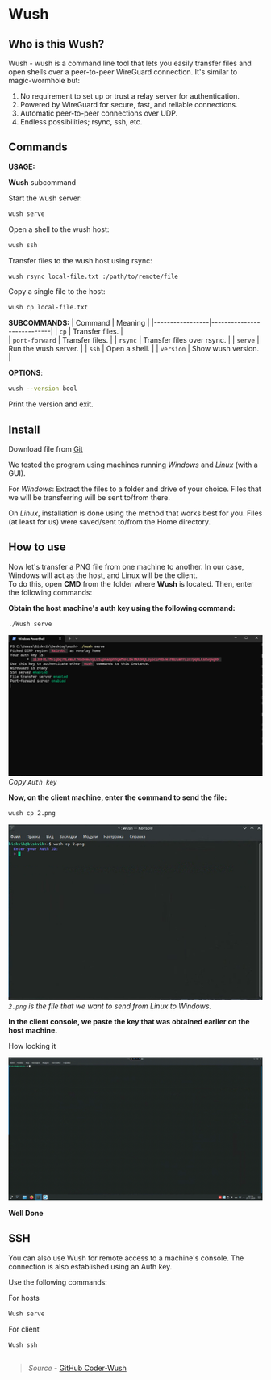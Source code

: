 # Wush

## Who is this Wush? 

Wush - wush is a command line tool that lets you easily transfer files and open shells over a peer-to-peer WireGuard connection. It's similar to magic-wormhole but: 

1. No requirement to set up or trust a relay server for authentication.  
2. Powered by WireGuard for secure, fast, and reliable connections.  
3. Automatic peer-to-peer connections over UDP.  
4. Endless possibilities; rsync, ssh, etc.  

## Commands

**USAGE:** 

**Wush** subcommand

Start the wush server:          

```bash
wush serve
```

Open a shell to the wush host:  

```bash
wush ssh 
```

Transfer files to the wush host using rsync:  

```bash
wush rsync local-file.txt :/path/to/remote/file  
```

Copy a single file to the host:  

```bash
wush cp local-file.txt  
```

**SUBCOMMANDS:**
|     Command     |          Meaning           | 
|-----------------|----------------------------|
| `cp`            | Transfer files.            |   
| `port-forward`  | Transfer files.            |
| `rsync`         | Transfer files over rsync. | 
| `serve`         | Run the wush server.       |
| `ssh`           | Open a shell.              | 
| `version`       | Show wush version.         | 

**OPTIONS**:  

```bash
wush --version bool 
```

Print the version and exit.


## Install

Download file from [Git](https://github.com/coder/wush/releases/tag/v0.3.0)

We tested the program using machines running *Windows* and *Linux* (with a GUI).

For *Windows*: Extract the files to a folder and drive of your choice. Files that we will be transferring will be sent to/from there.

On *Linux*, installation is done using the method that works best for you. Files (at least for us) were saved/sent to/from the Home directory.

## How to use

Now let's transfer a PNG file from one machine to another. In our case, Windows will act as the host, and Linux will be the client.  
To do this, open **CMD** from the folder where **Wush** is located. Then, enter the following commands:

**Obtain the host machine's auth key using the following command:** 

```bash
./Wush serve 
```

![wushserve](images/wush/wushserve.png)
*Copy `Auth key`*

**Now, on the client machine, enter the command to send the file:**

```bash
wush cp 2.png
```

![wushcp](images/wush/wushcp.png)
**`2.png`* is the file that we want to send from Linux to Windows.*  

**In the client console, we paste the key that was obtained earlier on the host machine.**


How looking it

![wushgif](images/wush/wush.gif)


**Well Done**

## SSH

You can also use Wush for remote access to a machine's console.
The connection is also established using an Auth key.

Use the following commands:

For hosts  

```bash
Wush serve
```

For client 

```bash
Wush ssh
```

## 

> *Source* - [GitHub Coder-Wush](https://github.com/coder/wush)